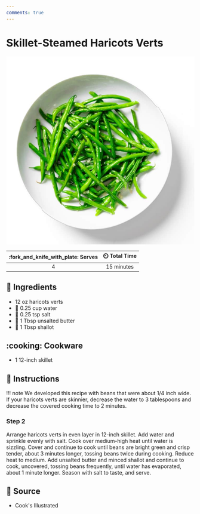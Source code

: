 ```yaml
---
comments: true
---
```

# Skillet-Steamed Haricots Verts

![Skillet-Steamed Haricots Verts](../assets/images/skillet-steamed-haricots-verts.jpg)

| :fork_and_knife_with_plate: Serves | :timer_clock: Total Time |
|:----------------------------------:|:-----------------------: |
| 4 | 15 minutes |

## :salt: Ingredients

- 12 oz haricots verts
- :ice_cube: 0.25 cup water
- :salt: 0.25 tsp salt
- :butter: 1 Tbsp unsalted butter
- :garlic: 1 Tbsp shallot

## :cooking: Cookware

- 1 12-inch skillet

## :pencil: Instructions

!!! note
    We developed this recipe with beans that were about 1/4 inch wide. If your haricots verts are skinnier, decrease the
    water to 3 tablespoons and decrease the covered cooking time to 2 minutes.

### Step 2

Arrange haricots verts in even layer in 12-inch skillet. Add water and sprinkle evenly with salt. Cook over medium-high
heat until water is sizzling. Cover and continue to cook until beans are bright green and crisp tender, about 3 minutes
longer, tossing beans twice during cooking. Reduce heat to medium. Add unsalted butter and minced shallot and continue
to cook, uncovered, tossing beans frequently, until water has evaporated, about 1 minute longer. Season with salt to
taste, and serve.

## :link: Source

- Cook's Illustrated
